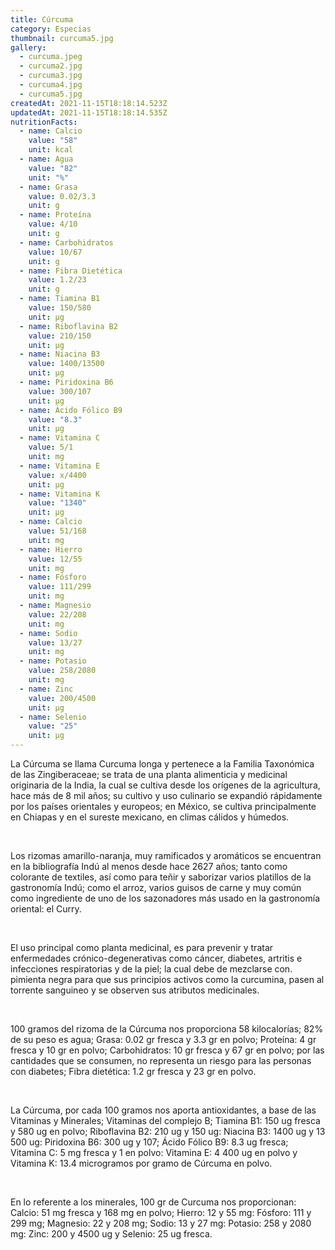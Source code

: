 ```yaml
---
title: Cúrcuma
category: Especias
thumbnail: curcuma5.jpg
gallery:
  - curcuma.jpeg
  - curcuma2.jpg
  - curcuma3.jpg
  - curcuma4.jpg
  - curcuma5.jpg
createdAt: 2021-11-15T18:18:14.523Z
updatedAt: 2021-11-15T18:18:14.535Z
nutritionFacts:
  - name: Calcio
    value: "58"
    unit: kcal
  - name: Agua
    value: "82"
    unit: "%"
  - name: Grasa
    value: 0.02/3.3
    unit: g
  - name: Proteína
    value: 4/10
    unit: g
  - name: Carbohidratos
    value: 10/67
    unit: g
  - name: Fibra Dietética
    value: 1.2/23
    unit: g
  - name: Tiamina B1
    value: 150/580
    unit: µg
  - name: Riboflavina B2
    value: 210/150
    unit: µg
  - name: Niacina B3
    value: 1400/13500
    unit: µg
  - name: Piridoxina B6
    value: 300/107
    unit: µg
  - name: Ácido Fólico B9
    value: "8.3"
    unit: µg
  - name: Vitamina C
    value: 5/1
    unit: mg
  - name: Vitamina E
    value: x/4400
    unit: µg
  - name: Vitamina K
    value: "1340"
    unit: µg
  - name: Calcio
    value: 51/168
    unit: mg
  - name: Hierro
    value: 12/55
    unit: mg
  - name: Fósforo
    value: 111/299
    unit: mg
  - name: Magnesio
    value: 22/208
    unit: mg
  - name: Sodio
    value: 13/27
    unit: mg
  - name: Potasio
    value: 258/2080
    unit: mg
  - name: Zinc
    value: 200/4500
    unit: µg
  - name: Selenio
    value: "25"
    unit: µg
---
```

La Cúrcuma se llama Curcuma longa y pertenece a la Familia Taxonómica de las Zingiberaceae; se trata de una planta alimenticia y medicinal originaria de la India, la cual se cultiva desde los orígenes de la agricultura, hace más de 8 mil años; su cultivo y uso culinario se expandió rápidamente por los países orientales y europeos; en México, se cultiva principalmente en Chiapas y en el sureste mexicano, en climas cálidos y húmedos.

<br/>

Los rizomas amarillo-naranja, muy ramificados y aromáticos se encuentran en la bibliografía Indú al menos desde hace 2627 años; tanto como colorante de textiles, así como para teñir y saborizar varios platillos de la gastronomía Indú; como el arroz, varios guisos de carne y muy común como ingrediente de uno de los sazonadores más usado en la gastronomía oriental: el Curry.

<br/>

El uso principal como planta medicinal, es para prevenir y tratar enfermedades crónico-degenerativas como cáncer, diabetes, artritis e infecciones respiratorias y de la piel; la cual debe de mezclarse con. pimienta negra para que sus principios activos como la curcumina, pasen al torrente sanguineo y se observen sus atributos medicinales.

<br/>

100 gramos del rizoma de la Cúrcuma nos proporciona 58 kilocalorías; 82% de su peso es agua; Grasa: 0.02 gr fresca y 3.3 gr en polvo; Proteína: 4 gr fresca y 10 gr en polvo; Carbohidratos: 10 gr fresca y 67 gr en polvo; por las cantidades que se consumen, no representa un riesgo para las personas con diabetes; Fibra dietética: 1.2 gr fresca y 23 gr en polvo.

<br/>

La Cúrcuma, por cada 100 gramos nos aporta antioxidantes, a base de las Vitaminas y Minerales; Vitaminas del complejo B; Tiamina B1: 150 ug fresca y 580 ug en polvo; Riboflavina B2: 210 ug y 150 ug: Niacina B3: 1400 ug y 13 500 ug: Piridoxina B6: 300 ug y 107; Ácido Fólico B9: 8.3 ug fresca; Vitamina C: 5 mg fresca y 1 en polvo: Vitamina E: 4 400 ug en polvo y Vitamina K: 13.4 microgramos por gramo de Cúrcuma en polvo.

<br/>

En lo referente a los minerales, 100 gr de Curcuma nos proporcionan: Calcio: 51 mg fresca y 168 mg en polvo; Hierro: 12 y 55 mg: Fósforo: 111 y 299 mg; Magnesio: 22 y 208 mg; Sodio: 13 y 27 mg: Potasio: 258 y 2080 mg: Zinc: 200 y 4500 ug y Selenio: 25 ug fresca.